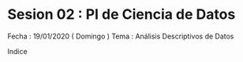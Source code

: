 # Sesion 02 : PI de Ciencia de Datos

Fecha : 19/01/2020 ( Domingo )
Tema : Análisis Descriptivos de Datos

Indice

